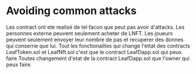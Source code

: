 # Avoiding common attacks

Les contract ont ete realisé de tel facon que peut pas avoir d'attacks. 
Les personnes externe peuvent seulement acheter de LNFT.
Les joueurs peuvent seulement envoyer leur nombre de pas et recuperer des donnes qui conserne que lui.
Tout les fonctionalites qui change l'ettat des contracts LeafToken.sol et LeafNft.sol c'est que le contract LeafDapp.sol qui peux faire
Toutes changement d'etat de la contract LeafDapp.sol que l'owner qui peux faire
